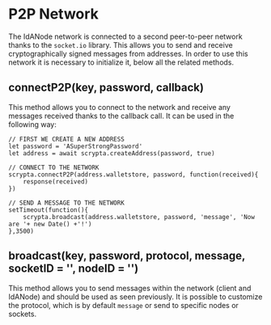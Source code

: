 # P2P Network

The IdANode network is connected to a second peer-to-peer network thanks to the `socket.io` library. This allows you to send and receive cryptographically signed messages from addresses. In order to use this network it is necessary to initialize it, below all the related methods.

## connectP2P(key, password, callback)

This method allows you to connect to the network and receive any messages received thanks to the callback call. It can be used in the following way:

```
// FIRST WE CREATE A NEW ADDRESS
let password = 'ASuperStrongPassword'
let address = await scrypta.createAddress(password, true)

// CONNECT TO THE NETWORK
scrypta.connectP2P(address.walletstore, password, function(received){
    response(received)
})

// SEND A MESSAGE TO THE NETWORK
setTimeout(function(){
    scrypta.broadcast(address.walletstore, password, 'message', 'Now are '+ new Date() +'!')
},3500)
```

## broadcast(key, password, protocol, message, socketID = '', nodeID = '')

This method allows you to send messages within the network (client and IdANode) and should be used as seen previously. It is possible to customize the protocol, which is by default `message` or send to specific nodes or sockets.